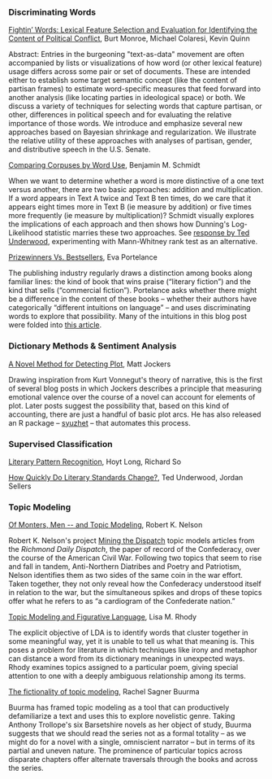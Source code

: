 ### Discriminating Words

[Fightin’ Words: Lexical Feature Selection and Evaluation for Identifying the Content of Political Conflict](http://languagelog.ldc.upenn.edu/myl/Monroe.pdf), Burt Monroe, Michael Colaresi, Kevin Quinn

Abstract: Entries in the burgeoning "text-as-data" movement are often accompanied by lists or visualizations of how word (or other lexical feature) usage differs across some pair or set of documents. These are intended either to establish some target semantic concept (like the content of partisan frames) to estimate word-specific measures that feed forward into another analysis (like locating parties in ideological space) or both. We discuss a variety of techniques for selecting words that capture partisan, or other, differences in political speech and for evaluating the relative importance of those words. We introduce and emphasize several new approaches based on Bayesian shrinkage and regularization. We illustrate the relative utility of these approaches with analyses of partisan, gender, and distributive speech in the U.S. Senate. 

[Comparing Corpuses by Word Use](http://sappingattention.blogspot.com/2011/10/comparing-corpuses-by-word-use.html), Benjamin M. Schmidt

When we want to determine whether a word is more distinctive of a one text versus another, there are two basic approaches: addition and multiplication. If a word appears in Text A twice and Text B ten times, do we care that it appears eight times more in Text B (ie measure by addition) or five times more frequently (ie measure by multiplication)? Schmidt visually explores the implications of each approach and then shows how Dunning's Log-Likelihood statistic marries these two approaches. See [response by Ted Underwood](http://tedunderwood.com/2011/11/09/identifying-the-terms-that-characterize-an-author-or-genre-why-dunnings-may-not-be-the-best-method/), experimenting with Mann-Whitney rank test as an alternative.

[Prizewinners Vs. Bestsellers](http://txtlab.org/?p=494), Eva Portelance

The publishing industry regularly draws a distinction among  books along familiar lines: the kind of book that wins praise (“literary fiction”) and the kind that sells (“commercial fiction”). Portelance asks whether there might be a difference in the content of these books – whether their authors have categorically “different intuitions on language” – and uses discriminating words to explore that possibility. Many of the intuitions in this blog post were folded into [this article](http://post45.research.yale.edu/2016/05/how-cultural-capital-works-prizewinning-novels-bestsellers-and-the-time-of-reading/).



### Dictionary Methods & Sentiment Analysis

[A Novel Method for Detecting Plot](http://www.matthewjockers.net/2014/06/05/a-novel-method-for-detecting-plot/), Matt Jockers

Drawing inspiration from Kurt Vonnegut's theory of narrative, this is the first of several blog posts in which Jockers describes a principle that measuring emotional valence over the course of a novel can account for elements of plot. Later posts suggest the possibility that, based on this kind of accounting, there are just a handful of basic plot arcs. He has also released an R package – [syuzhet](https://cran.r-project.org/web/packages/syuzhet/index.html) – that automates this process.


### Supervised Classification

[Literary Pattern Recognition](https://lucian.uchicago.edu/blogs/literarynetworks/files/2015/12/LONG_SO_CI.pdf), Hoyt Long, Richard So

[How Quickly Do Literary Standards Change?](https://tedunderwood.com/2015/05/18/how-quickly-do-literary-standards-change/), Ted Underwood, Jordan Sellers

### Topic Modeling

[Of Monters, Men -- and Topic Modeling](http://opinionator.blogs.nytimes.com/2011/05/29/of-monsters-men-and-topic-modeling/), Robert K. Nelson

Robert K. Nelson's project [Mining the Dispatch](http://dsl.richmond.edu/dispatch/pages/intro) topic models articles from the <i>Richmond Daily Dispatch</i>, the paper of record of the Confederacy, over the course of the American Civil War. Following two topics that seem to rise and fall in tandem, Anti-Northern Diatribes and Poetry and Patriotism, Nelson identifies them as two sides of the same coin in the war effort. Taken together, they not only reveal how the Confederacy understood itself in relation to the war, but the simultaneous spikes and drops of these topics offer what he refers to as “a cardiogram of the Confederate nation.”

[Topic Modeling and Figurative Language](journalofdigitalhumanities.org/2-1/topic-modeling-and-figurative-language-by-lisa-m-rhody/), Lisa M. Rhody

The explicit objective of LDA is to identify words that cluster together in some meaningful way, yet it is unable to tell us what that meaning is. This poses a problem for literature in which techniques like irony and metaphor can distance a word from its dictionary meanings in unexpected ways. Rhody examines topics assigned to a particular poem, giving special attention to one with a deeply ambiguous relationship among its terms.

[The fictionality of topic modeling](http://bds.sagepub.com/content/spbds/2/2/2053951715610591.full.pdf), Rachel Sagner Buurma

Buurma has framed topic modeling as a tool that can productively defamiliarize a text and uses this to explore novelistic genre. Taking Anthony Trollope's six Barsetshire novels as her object of study, Buurma suggests that we should read the series not as a formal totality – as we might do for a novel with a single, omniscient narrator – but in terms of its partial and uneven nature. The prominence of particular topics across disparate chapters offer alternate traversals through the books and across the series.
